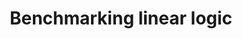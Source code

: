 ---
type: poster
authors:
  - Valeria de Paiva
  - Giselle Reis
title: "Benchmarking linear logic"
note: "Abstract in the Logic Colloquium, Stockholm"
year: 2017
resource:
  type: pdf
  pdf-url: includes/pubs/dePaivaReisLC2017.pdf




---